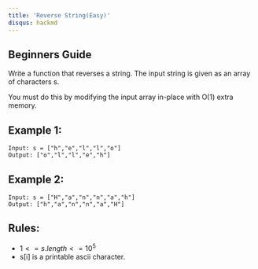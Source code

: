 ```yaml
---
title: 'Reverse String(Easy)'
disqus: hackmd
---
```


## Beginners Guide

Write a function that reverses a string. The input string is given as an array of characters s.

You must do this by modifying the input array in-place with O(1) extra memory.

Example 1:
---
```go=
Input: s = ["h","e","l","l","o"]
Output: ["o","l","l","e","h"]
```

Example 2:
---
```go=
Input: s = ["H","a","n","n","a","h"]
Output: ["h","a","n","n","a","H"]
```

Rules:
---
* $1 <= s.length <= 10^5$
* s[i] is a printable ascii character.
